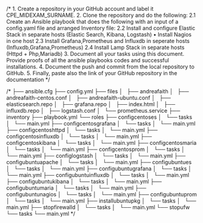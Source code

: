 /* 1. Create a repository in your GitHub account and label it CPE_MIDEXAM_SURNAME. 
2. Clone the repository and do the following: 
   2.1 Create an Ansible playbook that does the following with an input of a config.yaml file and arranged Inventory file: 
   2.2 Install and configure Elastic Stack in separate hosts (Elastic Search, Kibana, Logstash) • Install Nagios in one host 
   2.3 Install Grafana,Prometheus and Influxdb in seperate hosts (Influxdb,Grafana,Prometheus) 
   2.4 Install Lamp Stack in separate hosts (Httpd + Php,Mariadb) 
3. Document all your tasks using this document. Provide proofs of all the ansible playbooks codes and successful installations.
4. Document the push and commit from the local repository to GitHub. 
5. Finally, paste also the link of your GitHub repository in the documentation */


/* ├── ansible.cfg
├── config.yml
├── files
│   ├── andreafaith
│   ├── andreafaith-centos.conf
│   ├── andreafaith-ubuntu.conf
│   ├── elasticsearch.repo
│   ├── grafana.repo
│   ├── index.html
│   ├── influxdb.repo
│   ├── logstash.conf
│   └── prometheus.service
├── inventory
├── playbook.yml
└── roles
    ├── configcentoses
    │   └── tasks
    │       └── main.yml
    ├── configcentosgrafana
    │   └── tasks
    │       └── main.yml
    ├── configcentoshttpd
    │   └── tasks
    │       └── main.yml
    ├── configcentosinfluxdb
    │   └── tasks
    │       └── main.yml
    ├── configcentoskibana
    │   └── tasks
    │       └── main.yml
    ├── configcentosmaria
    │   └── tasks
    │       └── main.yml
    ├── configcentosprom
    │   └── tasks
    │       └── main.yml
    ├── configlogstash
    │   └── tasks
    │       └── main.yml
    ├── configubuntuapache
    │   └── tasks
    │       └── main.yml
    ├── configubuntues
    │   └── tasks
    │       └── main.yml
    ├── configubuntugrafana
    │   └── tasks
    │       └── main.yml
    ├── configubuntuinfluxdb
    │   └── tasks
    │       └── main.yml
    ├── configubuntukibana
    │   └── tasks
    │       └── main.yml
    ├── configubuntumaria
    │   └── tasks
    │       └── main.yml
    ├── configubuntunagios
    │   └── tasks
    │       └── main.yml
    ├── configubuntuprom
    │   └── tasks
    │       └── main.yml
    ├── installubuntupkg
    │   └── tasks
    │       └── main.yml
    ├── stopfirewalld
    │   └── tasks
    │       └── main.yml
    └── stopufw
        └── tasks
            └── main.yml */
